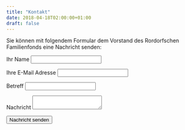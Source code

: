 ```yaml
---
title: "Kontakt"
date: 2018-04-18T02:00:00+01:00
draft: false
---
```

Sie können mit folgendem Formular dem Vorstand des Rordorfschen Familienfonds eine Nachricht senden:

<form netlify>
    <p>
        <label for="from-name">Ihr Name</label>
        <input type="from-name" name="email">
    </p>
    <p>
        <label for="from-email">Ihre E-Mail Adresse</label>
        <input type="mail" name="from-email">
    </p>
    <p>
        <label for="subject">Betreff</label>
        <input type="text" name="subject">
    </p>
    <p>
        <label for="message">Nachricht</label>
        <textarea name="message"></textarea>
    </p>
    <p>
        <button type="submit">Nachricht senden</button>
    </p>
</form>
